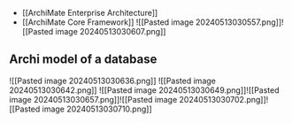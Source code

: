 - [[ArchiMate Enterprise Architecture]]
- [[ArchiMate Core Framework]]
![[Pasted image 20240513030557.png]]![[Pasted image 20240513030607.png]]
## Archi model of a database
![[Pasted image 20240513030636.png]]
![[Pasted image 20240513030642.png]]
![[Pasted image 20240513030649.png]]![[Pasted image 20240513030657.png]]![[Pasted image 20240513030702.png]]![[Pasted image 20240513030710.png]]
